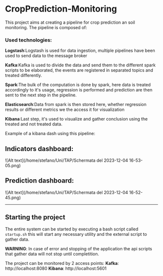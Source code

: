# CropPrediction-Monitoring

This project aims at creating a pipeline for crop prediction an soil monitoring.
The pipeline is composed of:

### Used technologies:

**Logstash**:Logstash is used for data ingestion, multiple pipelines have been used to send data to the message broker

**Kafka**:Kafka is used to divide the data and send them to the different spark scripts to be elaborated, the events are registered in separated topics and treated differently.

**Spark**:The bulk of the computation is done by spark, here data is treated accordingly to it's usage, regression is performed and prediction are then sent to the next step in the pipeline.

**Elasticsearch**:Data from spark is then stored here, whether regression results or different metrics we the access it for visualization

**Kibana**:Last step, it's used to visualize and gather conclusion using the treated and not treated data.

Example of a kibana dash using this pipeline:

## Indicators dashboard:

![Alt text](/home/stefano/Uni/TAP/Schermata del 2023-12-04 16-53-05.png)

## Prediction dashboard:

![Alt text](/home/stefano/Uni/TAP/Schermata del 2023-12-04 16-52-45.png)

------

## Starting the project

The entire system can be started by executing a bash script called `startup.sh` this will start any necessary utility and the external script to gather data.

**WARNING**: In case of error and stopping of the application the api scripts that gather data will not stop until completition.

The project can be monitored by 2 access points:
**Kafka**: http://localhost:8080
**Kibana**: http://localhost:5601

